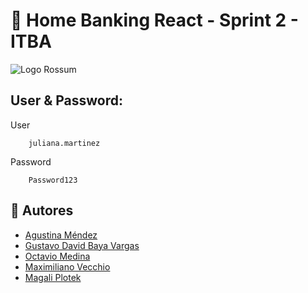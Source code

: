# 🏦 Home Banking React - Sprint 2 - ITBA

![Logo Rossum](https://itbank.moveup.digital/img/logo.webp)

## User & Password:
User
```
    juliana.martinez
```
Password
```
    Password123
```

## 👥 Autores

- [Agustina Méndez](https://github.com/aguiita)
- [Gustavo David Baya Vargas](https://github.com/gustavobaya)
- [Octavio Medina](https://github.com/ocmedina)
- [Maximiliano Vecchio](https://www.linkedin.com/in/maxivecchio)
- [Magali Plotek](https://www.linkedin.com/in/magal%C3%AD-plotek-a52b13277)
